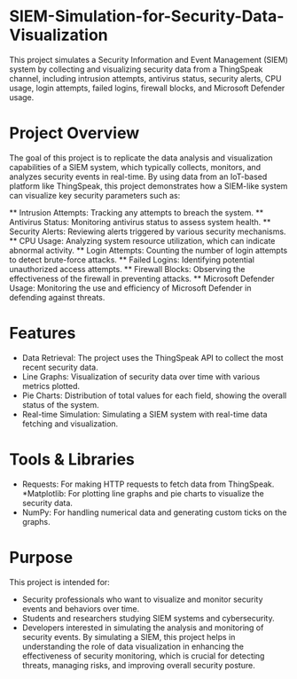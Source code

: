 # SIEM-Simulation-for-Security-Data-Visualization
This project simulates a Security Information and Event Management (SIEM) system by collecting and visualizing security data from a ThingSpeak channel, including intrusion attempts, antivirus status, security alerts, CPU usage, login attempts, failed logins, firewall blocks, and Microsoft Defender usage.
# Project Overview
The goal of this project is to replicate the data analysis and visualization capabilities of a SIEM system, which typically collects, monitors, and analyzes security events in real-time. By using data from an IoT-based platform like ThingSpeak, this project demonstrates how a SIEM-like system can visualize key security parameters such as:

** Intrusion Attempts: Tracking any attempts to breach the system.
** Antivirus Status: Monitoring antivirus status to assess system health.
** Security Alerts: Reviewing alerts triggered by various security mechanisms.
** CPU Usage: Analyzing system resource utilization, which can indicate abnormal activity.
** Login Attempts: Counting the number of login attempts to detect brute-force attacks.
** Failed Logins: Identifying potential unauthorized access attempts.
** Firewall Blocks: Observing the effectiveness of the firewall in preventing attacks.
** Microsoft Defender Usage: Monitoring the use and efficiency of Microsoft Defender in defending against threats.
# Features
* Data Retrieval: The project uses the ThingSpeak API to collect the most recent security data.
* Line Graphs: Visualization of security data over time with various metrics plotted.
* Pie Charts: Distribution of total values for each field, showing the overall status of the system.
* Real-time Simulation: Simulating a SIEM system with real-time data fetching and visualization.
# Tools & Libraries
* Requests: For making HTTP requests to fetch data from ThingSpeak.
*Matplotlib: For plotting line graphs and pie charts to visualize the security data.
* NumPy: For handling numerical data and generating custom ticks on the graphs.
 # Purpose
This project is intended for:

* Security professionals who want to visualize and monitor security events and behaviors over time.
* Students and researchers studying SIEM systems and cybersecurity.
* Developers interested in simulating the analysis and monitoring of security events.
By simulating a SIEM, this project helps in understanding the role of data visualization in enhancing the effectiveness of security monitoring, which is crucial for detecting threats, managing risks, and improving overall security posture.
